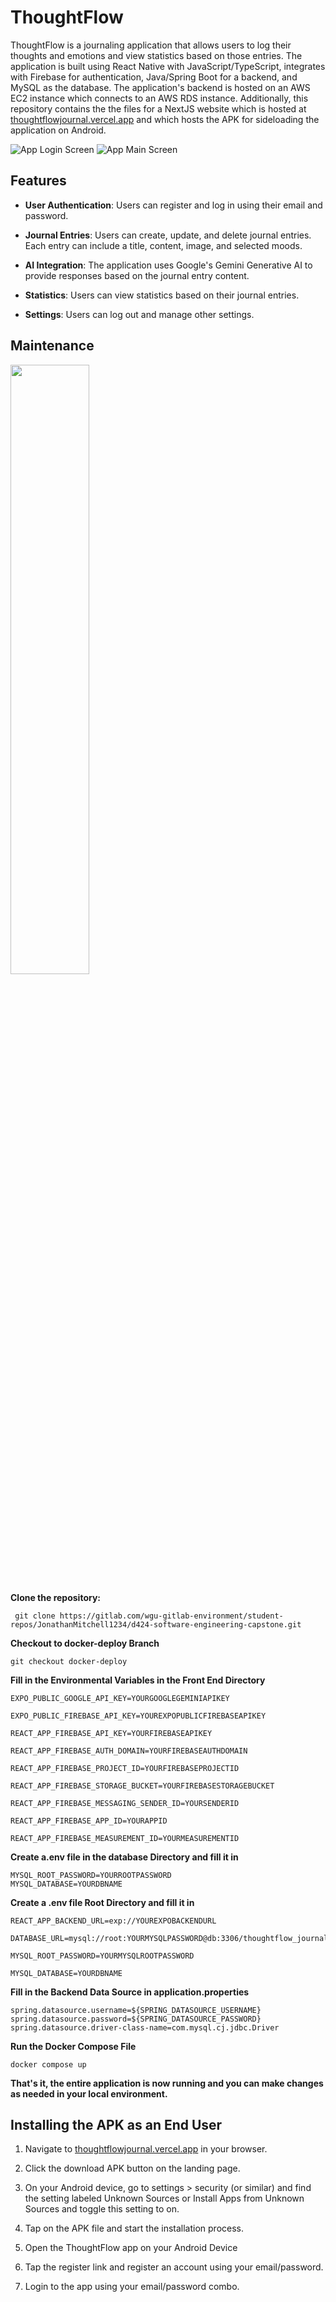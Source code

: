 # ThoughtFlow

ThoughtFlow is a journaling application that allows users to log their thoughts and emotions and view statistics based on those entries. The application is built using React Native with JavaScript/TypeScript, integrates with Firebase for authentication, Java/Spring Boot for a backend, and MySQL as the database. The application's backend is hosted on an AWS EC2 instance which connects to an AWS RDS instance. Additionally, this repository contains the the files for a NextJS website which is hosted at [thoughtflowjournal.vercel.app](/wgu-gitlab-environment/student-repos/JonathanMitchell1234/d424-software-engineering-capstone/-/blob/working-branch/thoughtflowjournal.vercel.app) and which hosts the APK for sideloading the application on Android.

![App Login Screen](https://github.com/user-attachments/assets/26e84835-e986-4283-bc6b-6ac51175a981)   ![App Main Screen](https://github.com/user-attachments/assets/10ec69c5-7314-475d-b611-6fe18457778f)



## [](#features)Features

-   **User Authentication**: Users can register and log in using their email and password.
    
-   **Journal Entries**: Users can create, update, and delete journal entries. Each entry can include a title, content, image, and selected moods.
    
-   **AI Integration**: The application uses Google's Gemini Generative AI to provide responses based on the journal entry content.
    
-   **Statistics**: Users can view statistics based on their journal entries.
    
-   **Settings**: Users can log out and manage other settings.
    

## [](#maintenance)Maintenance

<img src="https://github.com/user-attachments/assets/815e1d2c-982b-4011-ac5a-2d59461cf644" height="50%" width="50%">

**Clone the repository:**

```
 git clone https://gitlab.com/wgu-gitlab-environment/student-repos/JonathanMitchell1234/d424-software-engineering-capstone.git
```

**Checkout to docker-deploy Branch**

    git checkout docker-deploy

**Fill in the Environmental Variables in the Front End Directory**

    EXPO_PUBLIC_GOOGLE_API_KEY=YOURGOOGLEGEMINIAPIKEY

    EXPO_PUBLIC_FIREBASE_API_KEY=YOUREXPOPUBLICFIREBASEAPIKEY

    REACT_APP_FIREBASE_API_KEY=YOURFIREBASEAPIKEY
    
    REACT_APP_FIREBASE_AUTH_DOMAIN=YOURFIREBASEAUTHDOMAIN
    
    REACT_APP_FIREBASE_PROJECT_ID=YOURFIREBASEPROJECTID
    
    REACT_APP_FIREBASE_STORAGE_BUCKET=YOURFIREBASESTORAGEBUCKET
    
    REACT_APP_FIREBASE_MESSAGING_SENDER_ID=YOURSENDERID
    
    REACT_APP_FIREBASE_APP_ID=YOURAPPID
    
    REACT_APP_FIREBASE_MEASUREMENT_ID=YOURMEASUREMENTID


**Create a.env file in the database Directory and fill it in**

    MYSQL_ROOT_PASSWORD=YOURROOTPASSWORD
    MYSQL_DATABASE=YOURDBNAME

**Create a .env file Root Directory and fill it in**

    REACT_APP_BACKEND_URL=exp://YOUREXPOBACKENDURL
    
    DATABASE_URL=mysql://root:YOURMYSQLPASSWORD@db:3306/thoughtflow_journal_db
    
    MYSQL_ROOT_PASSWORD=YOURMYSQLROOTPASSWORD
    
    MYSQL_DATABASE=YOURDBNAME

**Fill in the Backend Data Source in application.properties**

    spring.datasource.username=${SPRING_DATASOURCE_USERNAME}
    spring.datasource.password=${SPRING_DATASOURCE_PASSWORD}
    spring.datasource.driver-class-name=com.mysql.cj.jdbc.Driver

**Run the Docker Compose File**

    docker compose up

**That's it, the entire application is now running and you can make changes as needed in your local environment.**

## [](#installing-the-apk-as-an-end-user)Installing the APK as an End User

1.  Navigate to [thoughtflowjournal.vercel.app](/wgu-gitlab-environment/student-repos/JonathanMitchell1234/d424-software-engineering-capstone/-/blob/working-branch/thoughtflowjournal.vercel.app) in your browser.
    
2.  Click the download APK button on the landing page.
    
3.  On your Android device, go to settings > security (or similar) and find the setting labeled Unknown Sources or Install Apps from Unknown Sources and toggle this setting to on.
    
4.  Tap on the APK file and start the installation process.
    
5.  Open the ThoughtFlow app on your Android Device
    
6.  Tap the register link and register an account using your email/password.
    
7.  Login to the app using your email/password combo.
